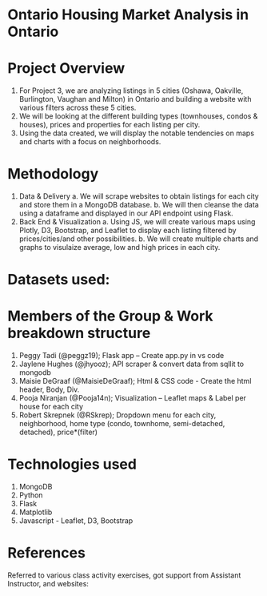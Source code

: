 # Ontario Housing Market Analysis in Ontario

# Project Overview
1. For Project 3, we are analyzing listings in 5 cities (Oshawa, Oakville, Burlington, Vaughan and Milton) in Ontario and building a website with various filters across these 5 cities. 
2. We will be looking at the different building types (townhouses, condos & houses), prices and properties for each listing per city.
3. Using the data created, we will display the notable tendencies on maps and charts with a focus on neighborhoods.

# Methodology
1. Data & Delivery
	a. We will scrape websites to obtain listings for each city and store them in a MongoDB database.
	b. We will then cleanse the data using a dataframe and displayed in our API endpoint using Flask.
2. Back End & Visualization
	a. Using JS, we will create various maps using Plotly, D3, Bootstrap, and Leaflet to display each listing filtered by prices/cities/and other possibilities.
	b. We will create multiple charts and graphs to visulaize average, low and high prices in each city.

# Datasets used:


# Members of the Group & Work breakdown structure
1. Peggy Tadi (@peggz19); Flask app –  Create app.py in vs code
2. Jaylene Hughes (@jhyooz); API scraper & convert data from sqllit to mongodb
3. Maisie DeGraaf (@MaisieDeGraaf); Html & CSS code - Create the html header, Body, Div.
4. Pooja Niranjan (@Pooja14n); Visualization – Leaflet maps & Label per house for each city
5. Robert Skrepnek (@RSkrep); Dropdown menu for each city, neighborhood, home type (condo, townhome, semi-detached, detached), price*(filter)

# Technologies used
1. MongoDB
2. Python
3. Flask
4. Matplotlib
5. Javascript - Leaflet, D3, Bootstrap

# References
Referred to various class activity exercises, got support from Assistant Instructor, and websites: 
   
